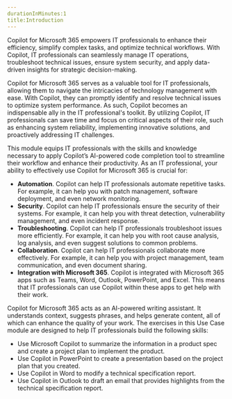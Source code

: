 ```yaml
---
durationInMinutes:1
title:Introduction
---
```

Copilot for Microsoft 365 empowers IT professionals to enhance their efficiency, simplify complex tasks, and optimize technical workflows. With Copilot, IT professionals can seamlessly manage IT operations, troubleshoot technical issues, ensure system security, and apply data-driven insights for strategic decision-making.

Copilot for Microsoft 365 serves as a valuable tool for IT professionals, allowing them to navigate the intricacies of technology management with ease. With Copilot, they can promptly identify and resolve technical issues to optimize system performance. As such, Copilot becomes an indispensable ally in the IT professional's toolkit. By utilizing Copilot, IT professionals can save time and focus on critical aspects of their role, such as enhancing system reliability, implementing innovative solutions, and proactively addressing IT challenges.

This module equips IT professionals with the skills and knowledge necessary to apply Copilot’s AI-powered code completion tool to streamline their workflow and enhance their productivity. As an IT professional, your ability to effectively use Copilot for Microsoft 365 is crucial for:

 -  **Automation**. Copilot can help IT professionals automate repetitive tasks. For example, it can help you with patch management, software deployment, and even network monitoring.
 -  **Security**. Copilot can help IT professionals ensure the security of their systems. For example, it can help you with threat detection, vulnerability management, and even incident response.
 -  **Troubleshooting**. Copilot can help IT professionals troubleshoot issues more efficiently. For example, it can help you with root cause analysis, log analysis, and even suggest solutions to common problems.
 -  **Collaboration**. Copilot can help IT professionals collaborate more effectively. For example, it can help you with project management, team communication, and even document sharing.
 -  **Integration with Microsoft 365**. Copilot is integrated with Microsoft 365 apps such as Teams, Word, Outlook, PowerPoint, and Excel. This means that IT professionals can use Copilot within these apps to get help with their work.

Copilot for Microsoft 365 acts as an AI-powered writing assistant. It understands context, suggests phrases, and helps generate content, all of which can enhance the quality of your work. The exercises in this Use Case module are designed to help IT professionals build the following skills:

 -  Use Microsoft Copilot to summarize the information in a product spec and create a project plan to implement the product.
 -  Use Copilot in PowerPoint to create a presentation based on the project plan that you created.
 -  Use Copilot in Word to modify a technical specification report.
 -  Use Copilot in Outlook to draft an email that provides highlights from the technical specification report.
